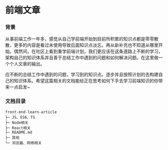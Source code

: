# 前端文章
### 背景

从事前端工作一年多，感觉从自己学前端开始到目前所积累的知识点都是零零散散，更多的内容是看过未使用导致后面知识点淡忘。再从新补充也不知道从哪里开始。偶然间，在社区上看到重学前端计划，我们更应该在这条道路上不断的学习，架构自己的知识体系并且善于总结工作中遇到的问题和如何解决问题。在这里做一个个人文章的输出。

应不断的总结工作中遇到的问题，学习到的知识点。逐步并且按照计划的去构建自己的知识体系。希望这篇相关的文档能给正在思考如何下手去学习前端知识的你带来一点启发~

### 文档目录
```
front-end-learn-article
├─ JS、ES6、TS
├─ Node相关
├─ React相关
├─ README.md
├─ 其他
└─ 浏览器、网络相关
```
